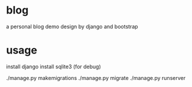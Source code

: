 # blog
a personal blog demo design by django and bootstrap

# usage
install django
install sqlite3 (for debug)

./manage.py makemigrations
./manage.py migrate
./manage.py runserver
